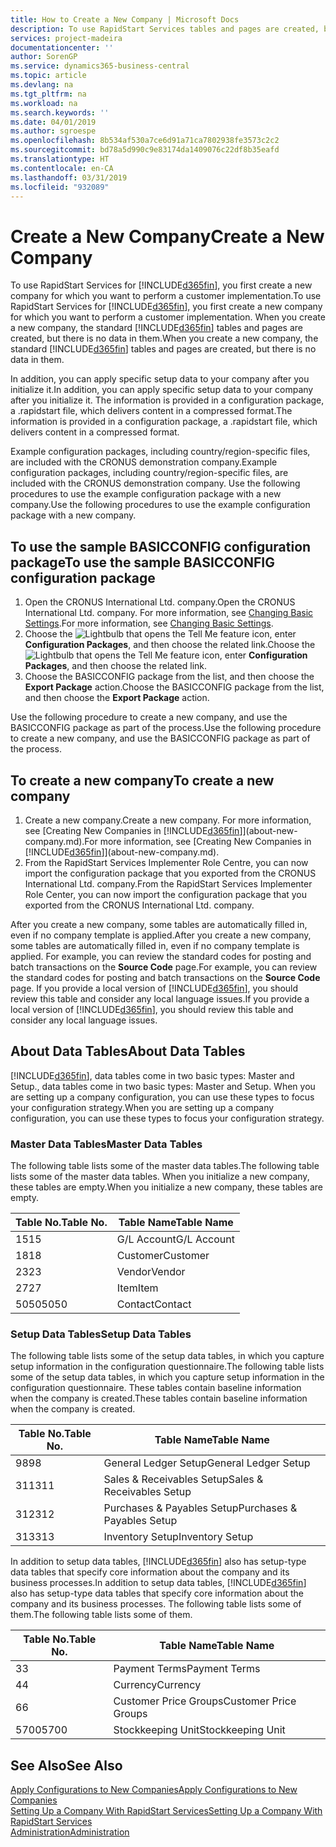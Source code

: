 ```yaml
---
title: How to Create a New Company | Microsoft Docs
description: To use RapidStart Services tables and pages are created, but there is no data in them.
services: project-madeira
documentationcenter: ''
author: SorenGP
ms.service: dynamics365-business-central
ms.topic: article
ms.devlang: na
ms.tgt_pltfrm: na
ms.workload: na
ms.search.keywords: ''
ms.date: 04/01/2019
ms.author: sgroespe
ms.openlocfilehash: 8b534af530a7ce6d91a71ca7802938fe3573c2c2
ms.sourcegitcommit: bd78a5d990c9e83174da1409076c22df8b35eafd
ms.translationtype: HT
ms.contentlocale: en-CA
ms.lasthandoff: 03/31/2019
ms.locfileid: "932089"
---
```

# <a name="create-a-new-company"></a><span data-ttu-id="05a64-103">Create a New Company</span><span class="sxs-lookup"><span data-stu-id="05a64-103">Create a New Company</span></span>
<span data-ttu-id="05a64-104">To use RapidStart Services for [!INCLUDE[d365fin](includes/d365fin_md.md)], you first create a new company for which you want to perform a customer implementation.</span><span class="sxs-lookup"><span data-stu-id="05a64-104">To use RapidStart Services for [!INCLUDE[d365fin](includes/d365fin_md.md)], you first create a new company for which you want to perform a customer implementation.</span></span> <span data-ttu-id="05a64-105">When you create a new company, the standard [!INCLUDE[d365fin](includes/d365fin_md.md)] tables and pages are created, but there is no data in them.</span><span class="sxs-lookup"><span data-stu-id="05a64-105">When you create a new company, the standard [!INCLUDE[d365fin](includes/d365fin_md.md)] tables and pages are created, but there is no data in them.</span></span>

<span data-ttu-id="05a64-106">In addition, you can apply specific setup data to your company after you initialize it.</span><span class="sxs-lookup"><span data-stu-id="05a64-106">In addition, you can apply specific setup data to your company after you initialize it.</span></span> <span data-ttu-id="05a64-107">The information is provided in a configuration package, a .rapidstart file, which delivers content in a compressed format.</span><span class="sxs-lookup"><span data-stu-id="05a64-107">The information is provided in a configuration package, a .rapidstart file, which delivers content in a compressed format.</span></span>  

<span data-ttu-id="05a64-108">Example configuration packages, including country/region-specific files, are included with the CRONUS demonstration company.</span><span class="sxs-lookup"><span data-stu-id="05a64-108">Example configuration packages, including country/region-specific files, are included with the CRONUS demonstration company.</span></span> <span data-ttu-id="05a64-109">Use the following procedures to use the example configuration package with a new company.</span><span class="sxs-lookup"><span data-stu-id="05a64-109">Use the following procedures to use the example configuration package with a new company.</span></span>  

## <a name="to-use-the-sample-basicconfig-configuration-package"></a><span data-ttu-id="05a64-110">To use the sample BASICCONFIG configuration package</span><span class="sxs-lookup"><span data-stu-id="05a64-110">To use the sample BASICCONFIG configuration package</span></span>  
1. <span data-ttu-id="05a64-111">Open the CRONUS International Ltd. company.</span><span class="sxs-lookup"><span data-stu-id="05a64-111">Open the CRONUS International Ltd. company.</span></span> <span data-ttu-id="05a64-112">For more information, see [Changing Basic Settings](ui-change-basic-settings.md).</span><span class="sxs-lookup"><span data-stu-id="05a64-112">For more information, see [Changing Basic Settings](ui-change-basic-settings.md).</span></span>
2. <span data-ttu-id="05a64-113">Choose the ![Lightbulb that opens the Tell Me feature](media/ui-search/search_small.png "Tell me what you want to do") icon, enter **Configuration Packages**, and then choose the related link.</span><span class="sxs-lookup"><span data-stu-id="05a64-113">Choose the ![Lightbulb that opens the Tell Me feature](media/ui-search/search_small.png "Tell me what you want to do") icon, enter **Configuration Packages**, and then choose the related link.</span></span>  
3. <span data-ttu-id="05a64-114">Choose the BASICCONFIG package from the list, and then choose the **Export Package** action.</span><span class="sxs-lookup"><span data-stu-id="05a64-114">Choose the BASICCONFIG package from the list, and then choose the **Export Package** action.</span></span>  

<span data-ttu-id="05a64-115">Use the following procedure to create a new company, and use the BASICCONFIG package as part of the process.</span><span class="sxs-lookup"><span data-stu-id="05a64-115">Use the following procedure to create a new company, and use the BASICCONFIG package as part of the process.</span></span>  

## <a name="to-create-a-new-company"></a><span data-ttu-id="05a64-116">To create a new company</span><span class="sxs-lookup"><span data-stu-id="05a64-116">To create a new company</span></span>  
1. <span data-ttu-id="05a64-117">Create a new company.</span><span class="sxs-lookup"><span data-stu-id="05a64-117">Create a new company.</span></span> <span data-ttu-id="05a64-118">For more information, see [Creating New Companies in [!INCLUDE[d365fin](includes/d365fin_md.md)]](about-new-company.md).</span><span class="sxs-lookup"><span data-stu-id="05a64-118">For more information, see [Creating New Companies in [!INCLUDE[d365fin](includes/d365fin_md.md)]](about-new-company.md).</span></span>
2. <span data-ttu-id="05a64-119">From the RapidStart Services Implementer Role Centre, you can now import the configuration package that you exported from the CRONUS International Ltd. company.</span><span class="sxs-lookup"><span data-stu-id="05a64-119">From the RapidStart Services Implementer Role Center, you can now import the configuration package that you exported from the CRONUS International Ltd. company.</span></span>

<span data-ttu-id="05a64-120">After you create a new company, some tables are automatically filled in, even if no company template is applied.</span><span class="sxs-lookup"><span data-stu-id="05a64-120">After you create a new company, some tables are automatically filled in, even if no company template is applied.</span></span> <span data-ttu-id="05a64-121">For example, you can review the standard codes for posting and batch transactions on the **Source Code** page.</span><span class="sxs-lookup"><span data-stu-id="05a64-121">For example, you can review the standard codes for posting and batch transactions on the **Source Code** page.</span></span> <span data-ttu-id="05a64-122">If you provide a local version of [!INCLUDE[d365fin](includes/d365fin_md.md)], you should review this table and consider any local language issues.</span><span class="sxs-lookup"><span data-stu-id="05a64-122">If you provide a local version of [!INCLUDE[d365fin](includes/d365fin_md.md)], you should review this table and consider any local language issues.</span></span>

## <a name="about-data-tables"></a><span data-ttu-id="05a64-123">About Data Tables</span><span class="sxs-lookup"><span data-stu-id="05a64-123">About Data Tables</span></span>
[!INCLUDE[d365fin](includes/d365fin_md.md)]<span data-ttu-id="05a64-124">, data tables come in two basic types: Master and Setup.</span><span class="sxs-lookup"><span data-stu-id="05a64-124">, data tables come in two basic types: Master and Setup.</span></span> <span data-ttu-id="05a64-125">When you are setting up a company configuration, you can use these types to focus your configuration strategy.</span><span class="sxs-lookup"><span data-stu-id="05a64-125">When you are setting up a company configuration, you can use these types to focus your configuration strategy.</span></span>  

### <a name="master-data-tables"></a><span data-ttu-id="05a64-126">Master Data Tables</span><span class="sxs-lookup"><span data-stu-id="05a64-126">Master Data Tables</span></span>  
<span data-ttu-id="05a64-127">The following table lists some of the master data tables.</span><span class="sxs-lookup"><span data-stu-id="05a64-127">The following table lists some of the master data tables.</span></span> <span data-ttu-id="05a64-128">When you initialize a new company, these tables are empty.</span><span class="sxs-lookup"><span data-stu-id="05a64-128">When you initialize a new company, these tables are empty.</span></span>  

|<span data-ttu-id="05a64-129">Table No.</span><span class="sxs-lookup"><span data-stu-id="05a64-129">Table No.</span></span>|<span data-ttu-id="05a64-130">Table Name</span><span class="sxs-lookup"><span data-stu-id="05a64-130">Table Name</span></span>|  
|-------------------|--------------------|  
|<span data-ttu-id="05a64-131">15</span><span class="sxs-lookup"><span data-stu-id="05a64-131">15</span></span>|<span data-ttu-id="05a64-132">G/L Account</span><span class="sxs-lookup"><span data-stu-id="05a64-132">G/L Account</span></span>|  
|<span data-ttu-id="05a64-133">18</span><span class="sxs-lookup"><span data-stu-id="05a64-133">18</span></span>|<span data-ttu-id="05a64-134">Customer</span><span class="sxs-lookup"><span data-stu-id="05a64-134">Customer</span></span>|  
|<span data-ttu-id="05a64-135">23</span><span class="sxs-lookup"><span data-stu-id="05a64-135">23</span></span>|<span data-ttu-id="05a64-136">Vendor</span><span class="sxs-lookup"><span data-stu-id="05a64-136">Vendor</span></span>|  
|<span data-ttu-id="05a64-137">27</span><span class="sxs-lookup"><span data-stu-id="05a64-137">27</span></span>|<span data-ttu-id="05a64-138">Item</span><span class="sxs-lookup"><span data-stu-id="05a64-138">Item</span></span>|  
|<span data-ttu-id="05a64-139">5050</span><span class="sxs-lookup"><span data-stu-id="05a64-139">5050</span></span>|<span data-ttu-id="05a64-140">Contact</span><span class="sxs-lookup"><span data-stu-id="05a64-140">Contact</span></span>|  

### <a name="setup-data-tables"></a><span data-ttu-id="05a64-141">Setup Data Tables</span><span class="sxs-lookup"><span data-stu-id="05a64-141">Setup Data Tables</span></span>  
<span data-ttu-id="05a64-142">The following table lists some of the setup data tables, in which you capture setup information in the configuration questionnaire.</span><span class="sxs-lookup"><span data-stu-id="05a64-142">The following table lists some of the setup data tables, in which you capture setup information in the configuration questionnaire.</span></span> <span data-ttu-id="05a64-143">These tables contain baseline information when the company is created.</span><span class="sxs-lookup"><span data-stu-id="05a64-143">These tables contain baseline information when the company is created.</span></span>  

|<span data-ttu-id="05a64-144">Table No.</span><span class="sxs-lookup"><span data-stu-id="05a64-144">Table No.</span></span>|<span data-ttu-id="05a64-145">Table Name</span><span class="sxs-lookup"><span data-stu-id="05a64-145">Table Name</span></span>|  
|-------------------|--------------------|  
|<span data-ttu-id="05a64-146">98</span><span class="sxs-lookup"><span data-stu-id="05a64-146">98</span></span>|<span data-ttu-id="05a64-147">General Ledger Setup</span><span class="sxs-lookup"><span data-stu-id="05a64-147">General Ledger Setup</span></span>|  
|<span data-ttu-id="05a64-148">311</span><span class="sxs-lookup"><span data-stu-id="05a64-148">311</span></span>|<span data-ttu-id="05a64-149">Sales & Receivables Setup</span><span class="sxs-lookup"><span data-stu-id="05a64-149">Sales & Receivables Setup</span></span>|  
|<span data-ttu-id="05a64-150">312</span><span class="sxs-lookup"><span data-stu-id="05a64-150">312</span></span>|<span data-ttu-id="05a64-151">Purchases & Payables Setup</span><span class="sxs-lookup"><span data-stu-id="05a64-151">Purchases & Payables Setup</span></span>|  
|<span data-ttu-id="05a64-152">313</span><span class="sxs-lookup"><span data-stu-id="05a64-152">313</span></span>|<span data-ttu-id="05a64-153">Inventory Setup</span><span class="sxs-lookup"><span data-stu-id="05a64-153">Inventory Setup</span></span>|  

<span data-ttu-id="05a64-154">In addition to setup data tables, [!INCLUDE[d365fin](includes/d365fin_md.md)] also has setup-type data tables that specify core information about the company and its business processes.</span><span class="sxs-lookup"><span data-stu-id="05a64-154">In addition to setup data tables, [!INCLUDE[d365fin](includes/d365fin_md.md)] also has setup-type data tables that specify core information about the company and its business processes.</span></span> <span data-ttu-id="05a64-155">The following table lists some of them.</span><span class="sxs-lookup"><span data-stu-id="05a64-155">The following table lists some of them.</span></span>  

|<span data-ttu-id="05a64-156">Table No.</span><span class="sxs-lookup"><span data-stu-id="05a64-156">Table No.</span></span>|<span data-ttu-id="05a64-157">Table Name</span><span class="sxs-lookup"><span data-stu-id="05a64-157">Table Name</span></span>|  
|-------------------|--------------------|  
|<span data-ttu-id="05a64-158">3</span><span class="sxs-lookup"><span data-stu-id="05a64-158">3</span></span>|<span data-ttu-id="05a64-159">Payment Terms</span><span class="sxs-lookup"><span data-stu-id="05a64-159">Payment Terms</span></span>|  
|<span data-ttu-id="05a64-160">4</span><span class="sxs-lookup"><span data-stu-id="05a64-160">4</span></span>|<span data-ttu-id="05a64-161">Currency</span><span class="sxs-lookup"><span data-stu-id="05a64-161">Currency</span></span>|  
|<span data-ttu-id="05a64-162">6</span><span class="sxs-lookup"><span data-stu-id="05a64-162">6</span></span>|<span data-ttu-id="05a64-163">Customer Price Groups</span><span class="sxs-lookup"><span data-stu-id="05a64-163">Customer Price Groups</span></span>|  
|<span data-ttu-id="05a64-164">5700</span><span class="sxs-lookup"><span data-stu-id="05a64-164">5700</span></span>|<span data-ttu-id="05a64-165">Stockkeeping Unit</span><span class="sxs-lookup"><span data-stu-id="05a64-165">Stockkeeping Unit</span></span>|

  

## <a name="see-also"></a><span data-ttu-id="05a64-166">See Also</span><span class="sxs-lookup"><span data-stu-id="05a64-166">See Also</span></span>  
[<span data-ttu-id="05a64-167">Apply Configurations to New Companies</span><span class="sxs-lookup"><span data-stu-id="05a64-167">Apply Configurations to New Companies</span></span>](admin-apply-configuration-to-new-companies.md)  
[<span data-ttu-id="05a64-168">Setting Up a Company With RapidStart Services</span><span class="sxs-lookup"><span data-stu-id="05a64-168">Setting Up a Company With RapidStart Services</span></span>](admin-set-up-a-company-with-rapidstart.md)  
[<span data-ttu-id="05a64-169">Administration</span><span class="sxs-lookup"><span data-stu-id="05a64-169">Administration</span></span>](admin-setup-and-administration.md)

